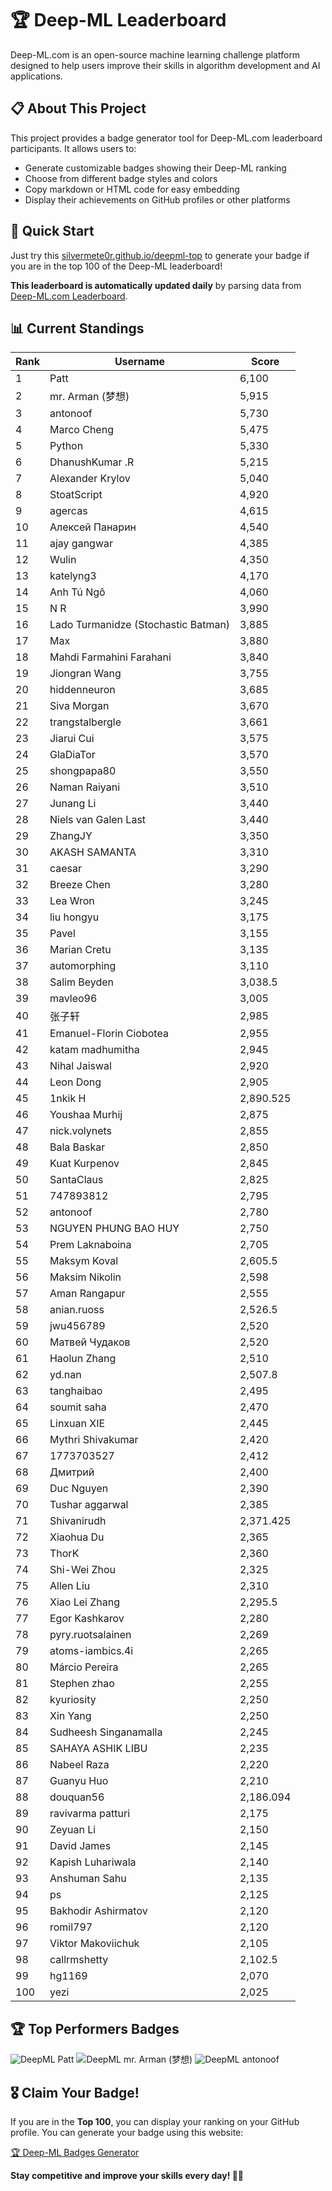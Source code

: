 # 🏆 Deep-ML Leaderboard

Deep-ML.com is an open-source machine learning challenge platform designed to help users improve their skills in algorithm development and AI applications.  

## 📋 About This Project

This project provides a badge generator tool for Deep-ML.com leaderboard participants. It allows users to:
- Generate customizable badges showing their Deep-ML ranking
- Choose from different badge styles and colors
- Copy markdown or HTML code for easy embedding
- Display their achievements on GitHub profiles or other platforms

## 🚀 Quick Start

Just try this [silvermete0r.github.io/deepml-top](https://silvermete0r.github.io/deepml-top) to generate your badge if you are in the top 100 of the Deep-ML leaderboard!

**This leaderboard is automatically updated daily** by parsing data from [Deep-ML.com Leaderboard](https://www.deep-ml.com/leaderboard).  

## 📊 Current Standings  

<!-- LEADERBOARD_START -->
| Rank | Username | Score |
|------|---------|-------|
| 1 | Patt | 6,100 |
| 2 | mr. Arman (梦想) | 5,915 |
| 3 | antonoof | 5,730 |
| 4 | Marco Cheng | 5,475 |
| 5 | Python | 5,330 |
| 6 | DhanushKumar .R | 5,215 |
| 7 | Alexander Krylov | 5,040 |
| 8 | StoatScript | 4,920 |
| 9 | agercas | 4,615 |
| 10 | Алексей Панарин | 4,540 |
| 11 | ajay gangwar | 4,385 |
| 12 | Wulin | 4,350 |
| 13 | katelyng3 | 4,170 |
| 14 | Anh Tú Ngô | 4,060 |
| 15 | N R | 3,990 |
| 16 | Lado Turmanidze (Stochastic Batman) | 3,885 |
| 17 | Max | 3,880 |
| 18 | Mahdi Farmahini Farahani | 3,840 |
| 19 | Jiongran Wang | 3,755 |
| 20 | hiddenneuron | 3,685 |
| 21 | Siva Morgan | 3,670 |
| 22 | trangstalbergle | 3,661 |
| 23 | Jiarui Cui | 3,575 |
| 24 | GlaDiaTor | 3,570 |
| 25 | shongpapa80 | 3,550 |
| 26 | Naman Raiyani | 3,510 |
| 27 | Junang Li | 3,440 |
| 28 | Niels van Galen Last | 3,440 |
| 29 | ZhangJY | 3,350 |
| 30 | AKASH SAMANTA | 3,310 |
| 31 | caesar | 3,290 |
| 32 | Breeze Chen | 3,280 |
| 33 | Lea Wron | 3,245 |
| 34 | liu hongyu | 3,175 |
| 35 | Pavel | 3,155 |
| 36 | Marian Cretu | 3,135 |
| 37 | automorphing | 3,110 |
| 38 | Salim Beyden | 3,038.5 |
| 39 | mavleo96 | 3,005 |
| 40 | 张子轩 | 2,985 |
| 41 | Emanuel-Florin Ciobotea | 2,955 |
| 42 | katam madhumitha | 2,945 |
| 43 | Nihal Jaiswal | 2,920 |
| 44 | Leon Dong | 2,905 |
| 45 | 1nkik H | 2,890.525 |
| 46 | Youshaa Murhij | 2,875 |
| 47 | nick.volynets | 2,855 |
| 48 | Bala Baskar | 2,850 |
| 49 | Kuat Kurpenov | 2,845 |
| 50 | SantaClaus | 2,825 |
| 51 | 747893812 | 2,795 |
| 52 | antonoof | 2,780 |
| 53 | NGUYEN PHUNG BAO HUY | 2,750 |
| 54 | Prem Laknaboina | 2,705 |
| 55 | Maksym Koval | 2,605.5 |
| 56 | Maksim Nikolin | 2,598 |
| 57 | Aman Rangapur | 2,555 |
| 58 | anian.ruoss | 2,526.5 |
| 59 | jwu456789 | 2,520 |
| 60 | Матвей Чудаков | 2,520 |
| 61 | Haolun Zhang | 2,510 |
| 62 | yd.nan | 2,507.8 |
| 63 | tanghaibao | 2,495 |
| 64 | soumit saha | 2,470 |
| 65 | Linxuan XIE | 2,445 |
| 66 | Mythri Shivakumar | 2,420 |
| 67 | 1773703527 | 2,412 |
| 68 | Дмитрий | 2,400 |
| 69 | Duc Nguyen | 2,390 |
| 70 | Tushar aggarwal | 2,385 |
| 71 | Shivanirudh | 2,371.425 |
| 72 | Xiaohua Du | 2,365 |
| 73 | ThorK | 2,360 |
| 74 | Shi-Wei Zhou | 2,325 |
| 75 | Allen Liu | 2,310 |
| 76 | Xiao Lei Zhang | 2,295.5 |
| 77 | Egor Kashkarov | 2,280 |
| 78 | pyry.ruotsalainen | 2,269 |
| 79 | atoms-iambics.4i | 2,265 |
| 80 | Márcio Pereira | 2,265 |
| 81 | Stephen zhao | 2,255 |
| 82 | kyuriosity | 2,250 |
| 83 | Xin Yang | 2,250 |
| 84 | Sudheesh Singanamalla | 2,245 |
| 85 | SAHAYA ASHIK LIBU | 2,235 |
| 86 | Nabeel Raza | 2,220 |
| 87 | Guanyu Huo | 2,210 |
| 88 | douquan56 | 2,186.094 |
| 89 | ravivarma patturi | 2,175 |
| 90 | Zeyuan Li | 2,150 |
| 91 | David James | 2,145 |
| 92 | Kapish Luhariwala | 2,140 |
| 93 | Anshuman Sahu | 2,135 |
| 94 | ps | 2,125 |
| 95 | Bakhodir Ashirmatov | 2,120 |
| 96 | romil797 | 2,120 |
| 97 | Viktor Makoviichuk | 2,105 |
| 98 | callrmshetty | 2,102.5 |
| 99 | hg1169 | 2,070 |
| 100 | yezi | 2,025 |
<!-- LEADERBOARD_END -->

## 🏆 Top Performers Badges

<!-- BADGES_START -->
![DeepML Patt](https://img.shields.io/badge/dynamic/json?url=https%3A%2F%2Fraw.githubusercontent.com%2Fsilvermete0r%2Fdeepml-top%2Fmain%2Fbadges.json&query=%24.4b6dd077a50c0d50b43cc8120a91ccd7.label&prefix=Rank%20&style=for-the-badge&label=%F0%9F%9A%80%20DeepML&color=blue&link=https%3A%2F%2Fwww.deep-ml.com%2Fleaderboard)
![DeepML mr. Arman (梦想)](https://img.shields.io/badge/dynamic/json?url=https%3A%2F%2Fraw.githubusercontent.com%2Fsilvermete0r%2Fdeepml-top%2Fmain%2Fbadges.json&query=%24.1247b1b5b9cd95e98d7ff7438207406f.label&prefix=Rank%20&style=for-the-badge&label=%F0%9F%9A%80%20DeepML&color=blue&link=https%3A%2F%2Fwww.deep-ml.com%2Fleaderboard)
![DeepML antonoof](https://img.shields.io/badge/dynamic/json?url=https%3A%2F%2Fraw.githubusercontent.com%2Fsilvermete0r%2Fdeepml-top%2Fmain%2Fbadges.json&query=%24.45f9607a6e1850d180a9c15bb6bbf5b0.label&prefix=Rank%20&style=for-the-badge&label=%F0%9F%9A%80%20DeepML&color=blue&link=https%3A%2F%2Fwww.deep-ml.com%2Fleaderboard)
<!-- BADGES_END -->

## 🎖 Claim Your Badge!  

If you are in the **Top 100**, you can display your ranking on your GitHub profile. You can generate your badge using this website:

[🏆 Deep-ML Badges Generator](https://silvermete0r.github.io/deepml-top/)

**Stay competitive and improve your skills every day! 🚀🔥**